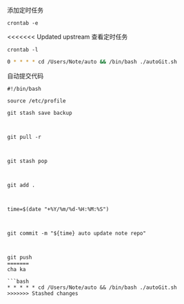添加定时任务
```
crontab -e 
```
<<<<<<< Updated upstream
查看定时任务
```
crontab -l
```

```bash
0 * * * * cd /Users/Note/auto && /bin/bash ./autoGit.sh
```
 
自动提交代码
```
#!/bin/bash

source /etc/profile

git stash save backup

  

git pull -r

  

git stash pop

  

git add .

  

time=$(date "+%Y/%m/%d-%H:%M:%S")

  

git commit -m "${time} auto update note repo"

  

git push
=======
cha ka

```bash
* * * * * cd /Users/Note/auto && /bin/bash ./autoGit.sh
>>>>>>> Stashed changes
```